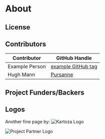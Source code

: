 # About
<!-- Replace all of the titles with relevant titles -->

## License
<!-- Link to License or actual License -->
<!-- Either standard Kartoza License or Client Provided License -->

## Contributors

| Contributor | GitHub Handle |
| ----------- | ------------- |
| Example Person | [example GitHub tag]() |
| Hugh Mann | [Pursanne]() |

## Project Funders/Backers
<!-- Images and links to backers/funders -->

## Logos

Another fine page by:
![Kartoza Logo]()

![Project Partner Logo]()
